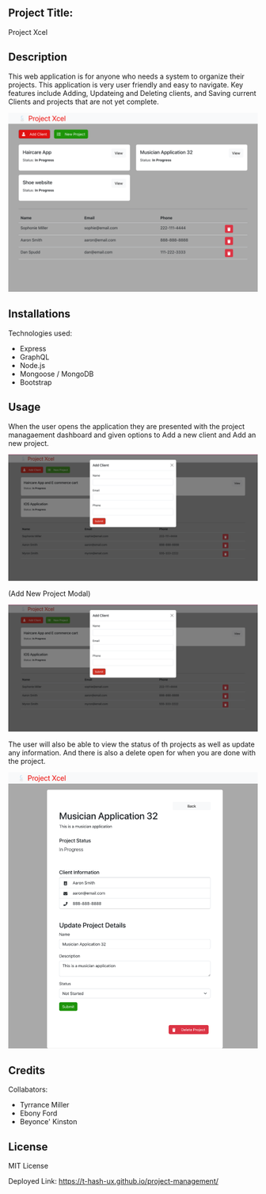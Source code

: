 ## Project Title:
Project Xcel 

## Description

This web application is for anyone who needs a system to organize their projects. This application is very user friendly and easy to navigate. Key features include Adding, Updateing and Deleting clients, and Saving current Clients and projects that are not yet complete.


![Webpage](client/src/components/assets/webpage.jpg)



## Installations
 Technologies used: 
 - Express
 - GraphQL
 - Node.js
 - Mongoose / MongoDB
 - Bootstrap


 ## Usage 
 When the user opens the application they are presented with the project managaement dashboard and given options to Add a new client and Add an new project.

 ![Image](client/src/components/assets/Add%20client.jpg)

 (Add New Project Modal)

 ![Image 2](client/src/components/assets/Add%20client.jpg)

 The user will also be able to view the status of th projects as well as update any information. And there is also a delete open for when you are done with the project.

![Image 4](client/src/components/assets/Review%20Project.jpg)









 ## Credits

Collabators:
- Tyrrance Miller
- Ebony Ford
- Beyonce' Kinston


## License
 MIT License
 

 Deployed Link:  https://t-hash-ux.github.io/project-management/
